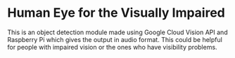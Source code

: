 # Human Eye for the Visually Impaired

This is an object detection module made using Google Cloud Vision API and Raspberry Pi which gives the output in audio format. This could be helpful for people with impaired vision or the ones who have visibility problems.